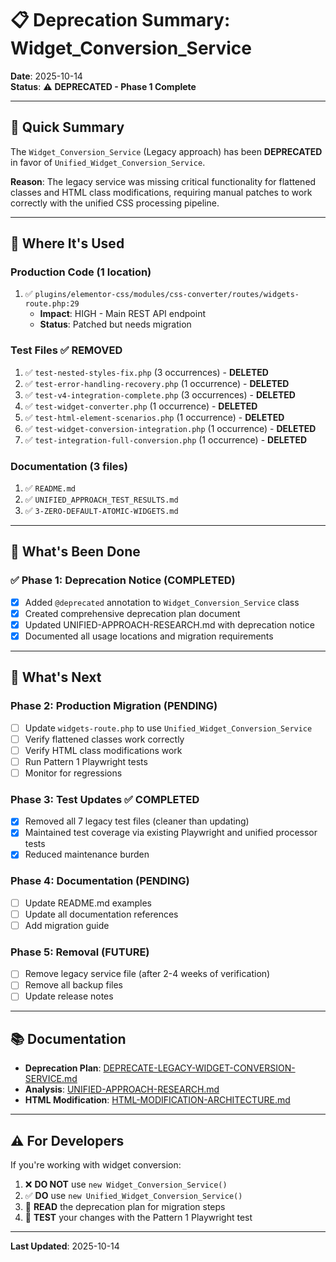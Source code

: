 # 📋 Deprecation Summary: Widget_Conversion_Service

**Date**: 2025-10-14  
**Status**: ⚠️ **DEPRECATED - Phase 1 Complete**

---

## 🎯 **Quick Summary**

The `Widget_Conversion_Service` (Legacy approach) has been **DEPRECATED** in favor of `Unified_Widget_Conversion_Service`.

**Reason**: The legacy service was missing critical functionality for flattened classes and HTML class modifications, requiring manual patches to work correctly with the unified CSS processing pipeline.

---

## 📍 **Where It's Used**

### **Production Code** (1 location)
1. ✅ `plugins/elementor-css/modules/css-converter/routes/widgets-route.php:29`
   - **Impact**: HIGH - Main REST API endpoint
   - **Status**: Patched but needs migration

### **Test Files** ✅ **REMOVED**
1. ✅ `test-nested-styles-fix.php` (3 occurrences) - **DELETED**
2. ✅ `test-error-handling-recovery.php` (1 occurrence) - **DELETED**
3. ✅ `test-v4-integration-complete.php` (3 occurrences) - **DELETED**
4. ✅ `test-widget-converter.php` (1 occurrence) - **DELETED**
5. ✅ `test-html-element-scenarios.php` (1 occurrence) - **DELETED**
6. ✅ `test-widget-conversion-integration.php` (1 occurrence) - **DELETED**
7. ✅ `test-integration-full-conversion.php` (1 occurrence) - **DELETED**

### **Documentation** (3 files)
1. ✅ `README.md`
2. ✅ `UNIFIED_APPROACH_TEST_RESULTS.md`
3. ✅ `3-ZERO-DEFAULT-ATOMIC-WIDGETS.md`

---

## 📝 **What's Been Done**

### ✅ **Phase 1: Deprecation Notice** (COMPLETED)
- [x] Added `@deprecated` annotation to `Widget_Conversion_Service` class
- [x] Created comprehensive deprecation plan document
- [x] Updated UNIFIED-APPROACH-RESEARCH.md with deprecation notice
- [x] Documented all usage locations and migration requirements

---

## 🔄 **What's Next**

### **Phase 2: Production Migration** (PENDING)
- [ ] Update `widgets-route.php` to use `Unified_Widget_Conversion_Service`
- [ ] Verify flattened classes work correctly
- [ ] Verify HTML class modifications work
- [ ] Run Pattern 1 Playwright tests
- [ ] Monitor for regressions

### **Phase 3: Test Updates** ✅ **COMPLETED**
- [x] Removed all 7 legacy test files (cleaner than updating)
- [x] Maintained test coverage via existing Playwright and unified processor tests
- [x] Reduced maintenance burden

### **Phase 4: Documentation** (PENDING)
- [ ] Update README.md examples
- [ ] Update all documentation references
- [ ] Add migration guide

### **Phase 5: Removal** (FUTURE)
- [ ] Remove legacy service file (after 2-4 weeks of verification)
- [ ] Remove all backup files
- [ ] Update release notes

---

## 📚 **Documentation**

- **Deprecation Plan**: [DEPRECATE-LEGACY-WIDGET-CONVERSION-SERVICE.md](./DEPRECATE-LEGACY-WIDGET-CONVERSION-SERVICE.md)
- **Analysis**: [UNIFIED-APPROACH-RESEARCH.md](./page-testing/UNIFIED-APPROACH-RESEARCH.md)
- **HTML Modification**: [HTML-MODIFICATION-ARCHITECTURE.md](./page-testing/HTML-MODIFICATION-ARCHITECTURE.md)

---

## ⚠️ **For Developers**

If you're working with widget conversion:
1. ❌ **DO NOT** use `new Widget_Conversion_Service()`
2. ✅ **DO** use `new Unified_Widget_Conversion_Service()`
3. 📖 **READ** the deprecation plan for migration steps
4. 🧪 **TEST** your changes with the Pattern 1 Playwright test

---

**Last Updated**: 2025-10-14
